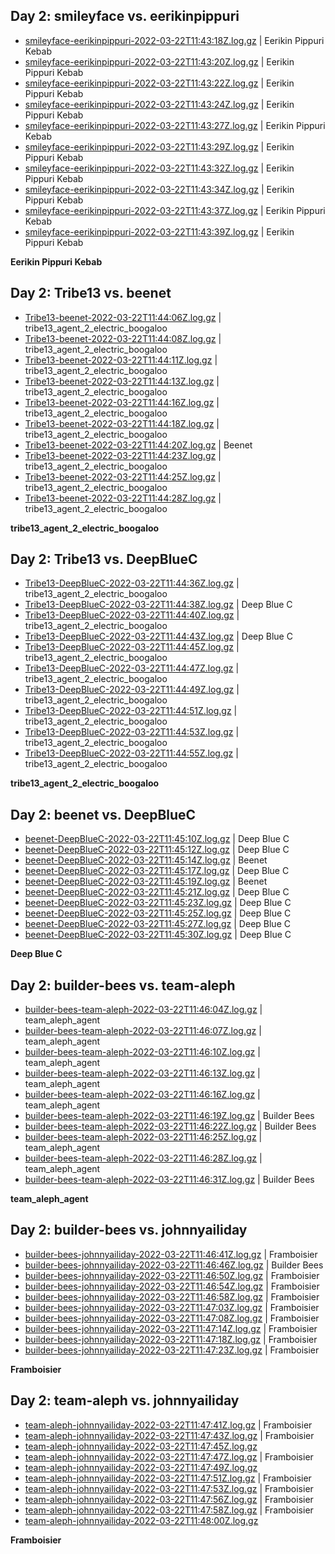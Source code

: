 ## Day 2: smileyface vs. eerikinpippuri

- [smileyface-eerikinpippuri-2022-03-22T11:43:18Z.log.gz](day2-smileyface-eerikinpippuri/smileyface-eerikinpippuri-2022-03-22T11:43:18Z.log.gz) | Eerikin Pippuri Kebab
- [smileyface-eerikinpippuri-2022-03-22T11:43:20Z.log.gz](day2-smileyface-eerikinpippuri/smileyface-eerikinpippuri-2022-03-22T11:43:20Z.log.gz) | Eerikin Pippuri Kebab
- [smileyface-eerikinpippuri-2022-03-22T11:43:22Z.log.gz](day2-smileyface-eerikinpippuri/smileyface-eerikinpippuri-2022-03-22T11:43:22Z.log.gz) | Eerikin Pippuri Kebab
- [smileyface-eerikinpippuri-2022-03-22T11:43:24Z.log.gz](day2-smileyface-eerikinpippuri/smileyface-eerikinpippuri-2022-03-22T11:43:24Z.log.gz) | Eerikin Pippuri Kebab
- [smileyface-eerikinpippuri-2022-03-22T11:43:27Z.log.gz](day2-smileyface-eerikinpippuri/smileyface-eerikinpippuri-2022-03-22T11:43:27Z.log.gz) | Eerikin Pippuri Kebab
- [smileyface-eerikinpippuri-2022-03-22T11:43:29Z.log.gz](day2-smileyface-eerikinpippuri/smileyface-eerikinpippuri-2022-03-22T11:43:29Z.log.gz) | Eerikin Pippuri Kebab
- [smileyface-eerikinpippuri-2022-03-22T11:43:32Z.log.gz](day2-smileyface-eerikinpippuri/smileyface-eerikinpippuri-2022-03-22T11:43:32Z.log.gz) | Eerikin Pippuri Kebab
- [smileyface-eerikinpippuri-2022-03-22T11:43:34Z.log.gz](day2-smileyface-eerikinpippuri/smileyface-eerikinpippuri-2022-03-22T11:43:34Z.log.gz) | Eerikin Pippuri Kebab
- [smileyface-eerikinpippuri-2022-03-22T11:43:37Z.log.gz](day2-smileyface-eerikinpippuri/smileyface-eerikinpippuri-2022-03-22T11:43:37Z.log.gz) | Eerikin Pippuri Kebab
- [smileyface-eerikinpippuri-2022-03-22T11:43:39Z.log.gz](day2-smileyface-eerikinpippuri/smileyface-eerikinpippuri-2022-03-22T11:43:39Z.log.gz) | Eerikin Pippuri Kebab

**Eerikin Pippuri Kebab**

## Day 2: Tribe13 vs. beenet

- [Tribe13-beenet-2022-03-22T11:44:06Z.log.gz](day2-Tribe13-beenet/Tribe13-beenet-2022-03-22T11:44:06Z.log.gz) | tribe13_agent_2_electric_boogaloo
- [Tribe13-beenet-2022-03-22T11:44:08Z.log.gz](day2-Tribe13-beenet/Tribe13-beenet-2022-03-22T11:44:08Z.log.gz) | tribe13_agent_2_electric_boogaloo
- [Tribe13-beenet-2022-03-22T11:44:11Z.log.gz](day2-Tribe13-beenet/Tribe13-beenet-2022-03-22T11:44:11Z.log.gz) | tribe13_agent_2_electric_boogaloo
- [Tribe13-beenet-2022-03-22T11:44:13Z.log.gz](day2-Tribe13-beenet/Tribe13-beenet-2022-03-22T11:44:13Z.log.gz) | tribe13_agent_2_electric_boogaloo
- [Tribe13-beenet-2022-03-22T11:44:16Z.log.gz](day2-Tribe13-beenet/Tribe13-beenet-2022-03-22T11:44:16Z.log.gz) | tribe13_agent_2_electric_boogaloo
- [Tribe13-beenet-2022-03-22T11:44:18Z.log.gz](day2-Tribe13-beenet/Tribe13-beenet-2022-03-22T11:44:18Z.log.gz) | tribe13_agent_2_electric_boogaloo
- [Tribe13-beenet-2022-03-22T11:44:20Z.log.gz](day2-Tribe13-beenet/Tribe13-beenet-2022-03-22T11:44:20Z.log.gz) | Beenet
- [Tribe13-beenet-2022-03-22T11:44:23Z.log.gz](day2-Tribe13-beenet/Tribe13-beenet-2022-03-22T11:44:23Z.log.gz) | tribe13_agent_2_electric_boogaloo
- [Tribe13-beenet-2022-03-22T11:44:25Z.log.gz](day2-Tribe13-beenet/Tribe13-beenet-2022-03-22T11:44:25Z.log.gz) | tribe13_agent_2_electric_boogaloo
- [Tribe13-beenet-2022-03-22T11:44:28Z.log.gz](day2-Tribe13-beenet/Tribe13-beenet-2022-03-22T11:44:28Z.log.gz) | tribe13_agent_2_electric_boogaloo

**tribe13_agent_2_electric_boogaloo**

## Day 2: Tribe13 vs. DeepBlueC

- [Tribe13-DeepBlueC-2022-03-22T11:44:36Z.log.gz](day2-Tribe13-DeepBlueC/Tribe13-DeepBlueC-2022-03-22T11:44:36Z.log.gz) | tribe13_agent_2_electric_boogaloo
- [Tribe13-DeepBlueC-2022-03-22T11:44:38Z.log.gz](day2-Tribe13-DeepBlueC/Tribe13-DeepBlueC-2022-03-22T11:44:38Z.log.gz) | Deep Blue C
- [Tribe13-DeepBlueC-2022-03-22T11:44:40Z.log.gz](day2-Tribe13-DeepBlueC/Tribe13-DeepBlueC-2022-03-22T11:44:40Z.log.gz) | tribe13_agent_2_electric_boogaloo
- [Tribe13-DeepBlueC-2022-03-22T11:44:43Z.log.gz](day2-Tribe13-DeepBlueC/Tribe13-DeepBlueC-2022-03-22T11:44:43Z.log.gz) | Deep Blue C
- [Tribe13-DeepBlueC-2022-03-22T11:44:45Z.log.gz](day2-Tribe13-DeepBlueC/Tribe13-DeepBlueC-2022-03-22T11:44:45Z.log.gz) | tribe13_agent_2_electric_boogaloo
- [Tribe13-DeepBlueC-2022-03-22T11:44:47Z.log.gz](day2-Tribe13-DeepBlueC/Tribe13-DeepBlueC-2022-03-22T11:44:47Z.log.gz) | tribe13_agent_2_electric_boogaloo
- [Tribe13-DeepBlueC-2022-03-22T11:44:49Z.log.gz](day2-Tribe13-DeepBlueC/Tribe13-DeepBlueC-2022-03-22T11:44:49Z.log.gz) | tribe13_agent_2_electric_boogaloo
- [Tribe13-DeepBlueC-2022-03-22T11:44:51Z.log.gz](day2-Tribe13-DeepBlueC/Tribe13-DeepBlueC-2022-03-22T11:44:51Z.log.gz) | tribe13_agent_2_electric_boogaloo
- [Tribe13-DeepBlueC-2022-03-22T11:44:53Z.log.gz](day2-Tribe13-DeepBlueC/Tribe13-DeepBlueC-2022-03-22T11:44:53Z.log.gz) | tribe13_agent_2_electric_boogaloo
- [Tribe13-DeepBlueC-2022-03-22T11:44:55Z.log.gz](day2-Tribe13-DeepBlueC/Tribe13-DeepBlueC-2022-03-22T11:44:55Z.log.gz) | tribe13_agent_2_electric_boogaloo

**tribe13_agent_2_electric_boogaloo**

## Day 2: beenet vs. DeepBlueC

- [beenet-DeepBlueC-2022-03-22T11:45:10Z.log.gz](day2-beenet-DeepBlueC/beenet-DeepBlueC-2022-03-22T11:45:10Z.log.gz) | Deep Blue C
- [beenet-DeepBlueC-2022-03-22T11:45:12Z.log.gz](day2-beenet-DeepBlueC/beenet-DeepBlueC-2022-03-22T11:45:12Z.log.gz) | Deep Blue C
- [beenet-DeepBlueC-2022-03-22T11:45:14Z.log.gz](day2-beenet-DeepBlueC/beenet-DeepBlueC-2022-03-22T11:45:14Z.log.gz) | Beenet
- [beenet-DeepBlueC-2022-03-22T11:45:17Z.log.gz](day2-beenet-DeepBlueC/beenet-DeepBlueC-2022-03-22T11:45:17Z.log.gz) | Deep Blue C
- [beenet-DeepBlueC-2022-03-22T11:45:19Z.log.gz](day2-beenet-DeepBlueC/beenet-DeepBlueC-2022-03-22T11:45:19Z.log.gz) | Beenet
- [beenet-DeepBlueC-2022-03-22T11:45:21Z.log.gz](day2-beenet-DeepBlueC/beenet-DeepBlueC-2022-03-22T11:45:21Z.log.gz) | Deep Blue C
- [beenet-DeepBlueC-2022-03-22T11:45:23Z.log.gz](day2-beenet-DeepBlueC/beenet-DeepBlueC-2022-03-22T11:45:23Z.log.gz) | Deep Blue C
- [beenet-DeepBlueC-2022-03-22T11:45:25Z.log.gz](day2-beenet-DeepBlueC/beenet-DeepBlueC-2022-03-22T11:45:25Z.log.gz) | Deep Blue C
- [beenet-DeepBlueC-2022-03-22T11:45:27Z.log.gz](day2-beenet-DeepBlueC/beenet-DeepBlueC-2022-03-22T11:45:27Z.log.gz) | Deep Blue C
- [beenet-DeepBlueC-2022-03-22T11:45:30Z.log.gz](day2-beenet-DeepBlueC/beenet-DeepBlueC-2022-03-22T11:45:30Z.log.gz) | Deep Blue C

**Deep Blue C**

## Day 2: builder-bees vs. team-aleph

- [builder-bees-team-aleph-2022-03-22T11:46:04Z.log.gz](day2-builder-bees-team-aleph/builder-bees-team-aleph-2022-03-22T11:46:04Z.log.gz) | team_aleph_agent
- [builder-bees-team-aleph-2022-03-22T11:46:07Z.log.gz](day2-builder-bees-team-aleph/builder-bees-team-aleph-2022-03-22T11:46:07Z.log.gz) | team_aleph_agent
- [builder-bees-team-aleph-2022-03-22T11:46:10Z.log.gz](day2-builder-bees-team-aleph/builder-bees-team-aleph-2022-03-22T11:46:10Z.log.gz) | team_aleph_agent
- [builder-bees-team-aleph-2022-03-22T11:46:13Z.log.gz](day2-builder-bees-team-aleph/builder-bees-team-aleph-2022-03-22T11:46:13Z.log.gz) | team_aleph_agent
- [builder-bees-team-aleph-2022-03-22T11:46:16Z.log.gz](day2-builder-bees-team-aleph/builder-bees-team-aleph-2022-03-22T11:46:16Z.log.gz) | team_aleph_agent
- [builder-bees-team-aleph-2022-03-22T11:46:19Z.log.gz](day2-builder-bees-team-aleph/builder-bees-team-aleph-2022-03-22T11:46:19Z.log.gz) | Builder Bees
- [builder-bees-team-aleph-2022-03-22T11:46:22Z.log.gz](day2-builder-bees-team-aleph/builder-bees-team-aleph-2022-03-22T11:46:22Z.log.gz) | Builder Bees
- [builder-bees-team-aleph-2022-03-22T11:46:25Z.log.gz](day2-builder-bees-team-aleph/builder-bees-team-aleph-2022-03-22T11:46:25Z.log.gz) | team_aleph_agent
- [builder-bees-team-aleph-2022-03-22T11:46:28Z.log.gz](day2-builder-bees-team-aleph/builder-bees-team-aleph-2022-03-22T11:46:28Z.log.gz) | team_aleph_agent
- [builder-bees-team-aleph-2022-03-22T11:46:31Z.log.gz](day2-builder-bees-team-aleph/builder-bees-team-aleph-2022-03-22T11:46:31Z.log.gz) | Builder Bees

**team_aleph_agent**

## Day 2: builder-bees vs. johnnyailiday

- [builder-bees-johnnyailiday-2022-03-22T11:46:41Z.log.gz](day2-builder-bees-johnnyailiday/builder-bees-johnnyailiday-2022-03-22T11:46:41Z.log.gz) | Framboisier
- [builder-bees-johnnyailiday-2022-03-22T11:46:46Z.log.gz](day2-builder-bees-johnnyailiday/builder-bees-johnnyailiday-2022-03-22T11:46:46Z.log.gz) | Builder Bees
- [builder-bees-johnnyailiday-2022-03-22T11:46:50Z.log.gz](day2-builder-bees-johnnyailiday/builder-bees-johnnyailiday-2022-03-22T11:46:50Z.log.gz) | Framboisier
- [builder-bees-johnnyailiday-2022-03-22T11:46:54Z.log.gz](day2-builder-bees-johnnyailiday/builder-bees-johnnyailiday-2022-03-22T11:46:54Z.log.gz) | Framboisier
- [builder-bees-johnnyailiday-2022-03-22T11:46:58Z.log.gz](day2-builder-bees-johnnyailiday/builder-bees-johnnyailiday-2022-03-22T11:46:58Z.log.gz) | Framboisier
- [builder-bees-johnnyailiday-2022-03-22T11:47:03Z.log.gz](day2-builder-bees-johnnyailiday/builder-bees-johnnyailiday-2022-03-22T11:47:03Z.log.gz) | Framboisier
- [builder-bees-johnnyailiday-2022-03-22T11:47:08Z.log.gz](day2-builder-bees-johnnyailiday/builder-bees-johnnyailiday-2022-03-22T11:47:08Z.log.gz) | Framboisier
- [builder-bees-johnnyailiday-2022-03-22T11:47:14Z.log.gz](day2-builder-bees-johnnyailiday/builder-bees-johnnyailiday-2022-03-22T11:47:14Z.log.gz) | Framboisier
- [builder-bees-johnnyailiday-2022-03-22T11:47:18Z.log.gz](day2-builder-bees-johnnyailiday/builder-bees-johnnyailiday-2022-03-22T11:47:18Z.log.gz) | Framboisier
- [builder-bees-johnnyailiday-2022-03-22T11:47:23Z.log.gz](day2-builder-bees-johnnyailiday/builder-bees-johnnyailiday-2022-03-22T11:47:23Z.log.gz) | Framboisier

**Framboisier**

## Day 2: team-aleph vs. johnnyailiday

- [team-aleph-johnnyailiday-2022-03-22T11:47:41Z.log.gz](day2-team-aleph-johnnyailiday/team-aleph-johnnyailiday-2022-03-22T11:47:41Z.log.gz) | Framboisier
- [team-aleph-johnnyailiday-2022-03-22T11:47:43Z.log.gz](day2-team-aleph-johnnyailiday/team-aleph-johnnyailiday-2022-03-22T11:47:43Z.log.gz) | Framboisier
- [team-aleph-johnnyailiday-2022-03-22T11:47:45Z.log.gz](day2-team-aleph-johnnyailiday/team-aleph-johnnyailiday-2022-03-22T11:47:45Z.log.gz)
- [team-aleph-johnnyailiday-2022-03-22T11:47:47Z.log.gz](day2-team-aleph-johnnyailiday/team-aleph-johnnyailiday-2022-03-22T11:47:47Z.log.gz) | Framboisier
- [team-aleph-johnnyailiday-2022-03-22T11:47:49Z.log.gz](day2-team-aleph-johnnyailiday/team-aleph-johnnyailiday-2022-03-22T11:47:49Z.log.gz)
- [team-aleph-johnnyailiday-2022-03-22T11:47:51Z.log.gz](day2-team-aleph-johnnyailiday/team-aleph-johnnyailiday-2022-03-22T11:47:51Z.log.gz) | Framboisier
- [team-aleph-johnnyailiday-2022-03-22T11:47:53Z.log.gz](day2-team-aleph-johnnyailiday/team-aleph-johnnyailiday-2022-03-22T11:47:53Z.log.gz) | Framboisier
- [team-aleph-johnnyailiday-2022-03-22T11:47:56Z.log.gz](day2-team-aleph-johnnyailiday/team-aleph-johnnyailiday-2022-03-22T11:47:56Z.log.gz) | Framboisier
- [team-aleph-johnnyailiday-2022-03-22T11:47:58Z.log.gz](day2-team-aleph-johnnyailiday/team-aleph-johnnyailiday-2022-03-22T11:47:58Z.log.gz) | Framboisier
- [team-aleph-johnnyailiday-2022-03-22T11:48:00Z.log.gz](day2-team-aleph-johnnyailiday/team-aleph-johnnyailiday-2022-03-22T11:48:00Z.log.gz)

**Framboisier**

